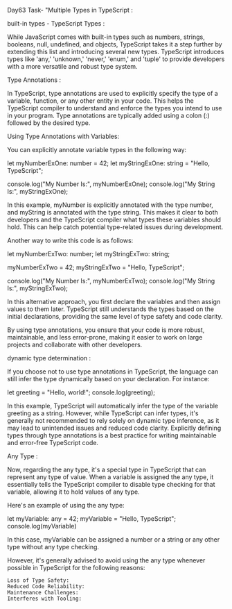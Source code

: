 Day63 Task- "Multiple Types in TypeScript :

built-in types - TypeScript Types :

While JavaScript comes with built-in types such as numbers, strings, booleans, null, undefined, and objects, TypeScript takes it a step further by extending this list and introducing several new types. TypeScript introduces types like 'any,' 'unknown,' 'never,' 'enum,' and 'tuple' to provide developers with a more versatile and robust type system.


Type Annotations :

In TypeScript, type annotations are used to explicitly specify the type of a variable, function, or any other entity in your code. This helps the TypeScript compiler to understand and enforce the types you intend to use in your program. Type annotations are typically added using a colon (:) followed by the desired type.

Using Type Annotations with Variables:

You can explicitly annotate variable types in the following way:

let myNumberExOne: number = 42;
let myStringExOne: string = "Hello, TypeScript";

console.log("My Number Is:", myNumberExOne);
console.log("My String Is:", myStringExOne);

In this example, myNumber is explicitly annotated with the type number, and myString is annotated with the type string. This makes it clear to both developers and the TypeScript compiler what types these variables should hold. This can help catch potential type-related issues during development.

Another way to write this code is as follows:

let myNumberExTwo: number;
let myStringExTwo: string;

myNumberExTwo = 42;
myStringExTwo = "Hello, TypeScript";

console.log("My Number Is:", myNumberExTwo);
console.log("My String Is:", myStringExTwo);

In this alternative approach, you first declare the variables and then assign values to them later. TypeScript still understands the types based on the initial declarations, providing the same level of type safety and code clarity.

By using type annotations, you ensure that your code is more robust, maintainable, and less error-prone, making it easier to work on large projects and collaborate with other developers.

dynamic type determination :

If you choose not to use type annotations in TypeScript, the language can still infer the type dynamically based on your declaration. For instance:

let greeting = "Hello, world!";
console.log(greeting);

In this example, TypeScript will automatically infer the type of the variable greeting as a string. However, while TypeScript can infer types, it's generally not recommended to rely solely on dynamic type inference, as it may lead to unintended issues and reduced code clarity. Explicitly defining types through type annotations is a best practice for writing maintainable and error-free TypeScript code.

Any Type :

Now, regarding the any type, it's a special type in TypeScript that can represent any type of value. When a variable is assigned the any type, it essentially tells the TypeScript compiler to disable type checking for that variable, allowing it to hold values of any type.

Here's an example of using the any type:

let myVariable: any = 42;
myVariable = "Hello, TypeScript";
console.log(myVariable)

In this case, myVariable can be assigned a number or a string or any other type without any type checking.

However, it's generally advised to avoid using the any type whenever possible in TypeScript for the following reasons:

    Loss of Type Safety:
    Reduced Code Reliability:
    Maintenance Challenges:
    Interferes with Tooling:

